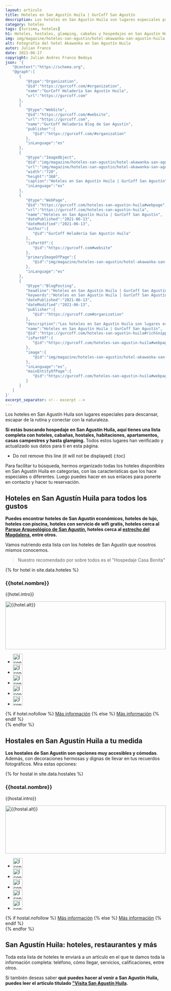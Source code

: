 ```yaml
---
layout: articulo
title: Hoteles en San Agustín Huila | GurCoff San Agustín
description: Los hoteles en San Agustín Huila son lugares especiales para descansar y conectar con la naturaleza. Encuentra hoteles, cabañas y más aquí. Léelo!
category: hoteles
tags: [turismo, hoteles]
h1: Hoteles, hostales, glamping, cabañas y hospedajes en San Agustín Huila
img: img/magazine/hoteles-san-agustin/hotel-akawanka-san-agustin-huila.webp
alt: Fotografía del hotel Akawanka en San Agustín Huila
autor: Julian Franco
date: 2021-06-17
copyright: Julian Andres Franco Bedoya
json: '{
   "@context":"https://schema.org",
   "@graph":[
      {
         "@type":"Organization",
         "@id":"https://gurcoff.com/#organization",
         "name":"GurCoff Heladería San Agustín Huila",
         "url":"https://gurcoff.com"
      },
      {
         "@type":"WebSite",
         "@id":"https://gurcoff.com/#website",
         "url":"https://gurcoff.com",
         "name":"GurCoff Heladería Blog de San Agustín",
         "publisher":{
            "@id":"https://gurcoff.com/#organization"
         },
         "inLanguage":"es"
      },
      {
         "@type":"ImageObject",
         "@id":"img/magazine/hoteles-san-agustin/hotel-akawanka-san-agustin-huila.webp",
         "url":"img/magazine/hoteles-san-agustin/hotel-akawanka-san-agustin-huila.webp",
         "width":"720",
         "height":"360",
         "caption":"Hoteles en San Agustín Huila | GurCoff San Agustín",
         "inLanguage":"es"
      },
      {
         "@type":"WebPage",
         "@id":"https://gurcoff.com/hoteles-san-agustin-huila#webpage",
         "url":"https://gurcoff.com/hoteles-san-agustin-huila",
         "name":"Hoteles en San Agustín Huila | GurCoff San Agustín",
         "datePublished":"2021-06-13",
         "dateModified":"2021-06-13",
         "author":{
            "@id":"GurCoff Heladería San Agustín Huila"
         },
         "isPartOf":{
            "@id":"https://gurcoff.com#website"
         },
         "primaryImageOfPage":{
            "@id":"img/magazine/hoteles-san-agustin/hotel-akawanka-san-agustin-huila.webp"
         },
         "inLanguage":"es"
      },
      {
         "@type":"BlogPosting",
         "headline":"Hoteles en San Agustín Huila | GurCoff San Agustín",
         "keywords":"Hoteles en San Agustín Huila | GurCoff San Agustín",
         "datePublished":"2021-06-13",
         "dateModified":"2021-06-13",
         "publisher":{
            "@id":"https://gurcoff.com#organization"
         },
         "description":"Los hoteles en San Agustín Huila son lugares especiales para descansar y conectar con la naturaleza. Encuentra hoteles, cabañas y más aquí. Léelo!",
         "name":"Hoteles en San Agustín Huila | GurCoff San Agustín",
         "@id":"https://gurcoff.com/hoteles-san-agustin-huila#richSnippet",
         "isPartOf":{
            "@id":"https://gurcoff.com/hoteles-san-agustin-huila#webpage"
         },
         "image":{
            "@id":"img/magazine/hoteles-san-agustin/hotel-akawanka-san-agustin-huila.webp"
         },
         "inLanguage":"es",
         "mainEntityOfPage":{
            "@id":"https://gurcoff.com/hoteles-san-agustin-huila#webpage"
         }
      }
   ]
}'
excerpt_separator: <!-- excerpt -->
---
```

Los hoteles en San Agustín Huila son lugares especiales para descansar, escapar de la rutina y conectar con la naturaleza.
<!-- excerpt -->

**Si estás buscando hospedaje en San Agustín Huila, aquí tienes una lista completa con hoteles, cabañas, hostales, habitaciones, apartamentos, casas campestres y hasta glamping.** Todos estos lugares han verificado y actualizado sus datos para ti en esta página.

* Do not remove this line (it will not be displayed)
{:toc}

Para facilitar tu búsqueda, hermos organizado todas los hoteles disponibles en San Agustín Huila en categorías, con las características que los hace especiales o diferentes. Luego puedes hacer en sus enlaces para ponerte en contacto y hacer tu reservación.

## Hoteles en San Agustín Huila para todos los gustos

**Puedes encontrar hoteles de San Agustín económicos, hoteles de lujo, hoteles con piscina, hoteles con servicio de wifi gratis, hoteles cerca al [Parque Arqueológico de San Agustín](https://gurcoff.com/parque-arqueologico-san-agustin-huila), hoteles cerca al [estrecho del Magdalena](https://gurcoff.com/estrecho-rio-magdalena), entre otros.**

Vamos nutriendo esta lista con los hoteles de San Agustín que nosotros mismos conocemos.

>Nuestro recomendado por sobre todos es el "Hospedaje Casa Bonita"

{% for hotel in site.data.hoteles %}
<article class="negocio">

<h3>{{hotel.nombre}}</h3>
<p>{{hotel.intro}}</p>
<img src="{{site.baseurl}}/img/magazine/hoteles-san-agustin/{{hotel.img}}" alt="{{hotel.alt}}" width="100%" height="150" title="{{hotel.title}}">
<ul>
  <li><img src="{{site.baseurl}}/img/iconos/{{hotel.logo1}}" alt="Ícono de los servicios que presta el {{hotel.nombre}} en San Agustín Huila" width="30" height="30" title="Servicios del {{hotel.nombre}} en San Agustín Huila"></li>
  <li><img src="{{site.baseurl}}/img/iconos/{{hotel.logo2}}" alt="Ícono de los servicios que presta el {{hotel.nombre}} en San Agustín Huila" width="30" height="30" title="Servicios del {{hotel.nombre}} en San Agustín Huila"></li>
  <li><img src="{{site.baseurl}}/img/iconos/{{hotel.logo3}}" alt="Ícono de los servicios que presta el {{hotel.nombre}} en San Agustín Huila" width="30" height="30" title="Servicios del {{hotel.nombre}} en San Agustín Huila"></li>
  <li><img src="{{site.baseurl}}/img/iconos/{{hotel.logo4}}" alt="Ícono de los servicios que presta el {{hotel.nombre}} en San Agustín Huila" width="30" height="30" title="Servicios del {{hotel.nombre}} en San Agustín Huila"></li>
  <li><img src="{{site.baseurl}}/img/iconos/{{hotel.logo5}}" alt="Ícono de los servicios que presta el {{hotel.nombre}} en San Agustín Huila" width="30" height="30" title="Servicios del {{hotel.nombre}} en San Agustín Huila"></li>
</ul>
{% if hotel.nofollow %}
<a href="{{hotel.link}}" rel="nofollow">Más información</a>
  {% else %}
  <a href="{{hotel.link}}">Más información</a>
  {% endif %}
</article>
{% endfor %}

## Hostales en San Agustín Huila a tu medida

**Los hostales de San Agustín son opciones muy accesibles y cómodas**. Además, con decoraciones hermosas y dignas de llevar en tus recuerdos fotográficos. Mira estas opciones:

{% for hostal in site.data.hostales %}
<article class="negocio">
<h3>{{hostal.nombre}}</h3>
<p>{{hostal.intro}}</p>
<img src="{{site.baseurl}}/img/magazine/hoteles-san-agustin/{{hostal.img}}" alt="{{hostal.alt}}" width="100%" height="150" title="{{hostal.title}}">
<ul>
  <li><img src="{{site.baseurl}}/img/iconos/{{hostal.logo1}}" alt="Ícono de los servicios que presta el {{hostal.nombre}} en San Agustín Huila" width="30" height="30" title="Servicios del {{hostal.nombre}} en San Agustín Huila"></li>
  <li><img src="{{site.baseurl}}/img/iconos/{{hostal.logo2}}" alt="Ícono de los servicios que presta el {{hostal.nombre}} en San Agustín Huila" width="30" height="30" title="Servicios del {{hostal.nombre}} en San Agustín Huila"></li>
  <li><img src="{{site.baseurl}}/img/iconos/{{hostal.logo3}}" alt="Ícono de los servicios que presta el {{hostal.nombre}} en San Agustín Huila" width="30" height="30" title="Servicios del {{hostal.nombre}} en San Agustín Huila"></li>
  <li><img src="{{site.baseurl}}/img/iconos/{{hostal.logo4}}" alt="Ícono de los servicios que presta el {{hostal.nombre}} en San Agustín Huila" width="30" height="30" title="Servicios del {{hostal.nombre}} en San Agustín Huila"></li>
  <li><img src="{{site.baseurl}}/img/iconos/{{hostal.logo5}}" alt="Ícono de los servicios que presta el {{hostal.nombre}} en San Agustín Huila" width="30" height="30" title="Servicios del {{hostal.nombre}} en San Agustín Huila"></li>
</ul>
{% if hostal.nofollow %}
<a href="{{hostal.link}}" rel="nofollow">Más información</a>
  {% else %}
  <a href="{{hostal.link}}">Más información</a>
  {% endif %}
</article>
{% endfor %}

## San Agustín Huila: hoteles, restaurantes y más

Toda esta lista de hoteles te enviará a un artículo en el que te damos toda la información completa: teléfono, cómo llegar, servicios, calificaciones, entre otros.

Si también deseas saber **qué puedes hacer al venir a San Agustín Huila, puedes leer el artículo titulado ["Visita San Agustín Huila](https://gurcoff.com/visita-san-agustin-huila).**
